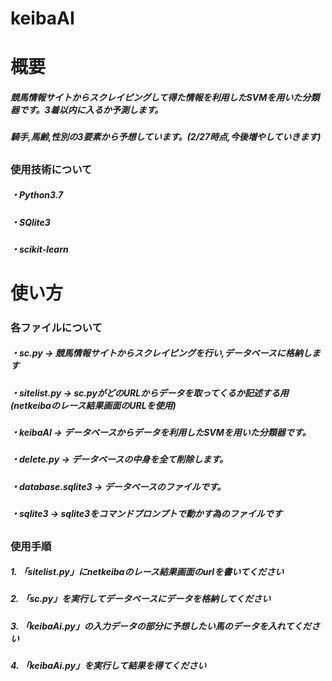 # keibaAI
<h1>概要
 <h5>競馬情報サイトからスクレイピングして得た情報を利用したSVMを用いた分類器です。3着以内に入るか予測します。
 <h5>騎手,馬齢,性別の3要素から予想しています。(2/27時点,今後増やしていきます)
  <h2>
 <h3>使用技術について
   <h5>・Python3.7
   <h5>・SQlite3
   <h5>・scikit-learn
   <h3>
<h1>使い方
     <h5>
<h3>各ファイルについて
  <h5>・sc.py  → 競馬情報サイトからスクレイピングを行い,データベースに格納します
  <h5>・sitelist.py  → sc.pyがどのURLからデータを取ってくるか記述する用(netkeibaのレース結果画面のURLを使用)
  <h5>・keibaAI  → データベースからデータを利用したSVMを用いた分類器です。
  <h5>・delete.py  → データベースの中身を全て削除します。
  <h5>・database.sqlite3  → データベースのファイルです。
  <h5>・sqlite3  → sqlite3をコマンドプロンプトで動かす為のファイルです
     <h2>  
   
<h3>使用手順
  <h5>1. 「sitelist.py」にnetkeibaのレース結果画面のurlを書いてください
  <h5>2. 「sc.py」を実行してデータベースにデータを格納してください
  <h5>3. 「keibaAi.py」の入力データの部分に予想したい馬のデータを入れてください
  <h5>4. 「keibaAi.py」を実行して結果を得てください 
   

    
  
